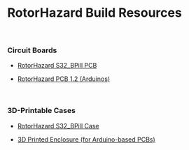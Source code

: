 # RotorHazard Build Resources

<br>

### Circuit Boards

* [RotorHazard S32_BPill PCB](S32_BPill_PCB/README.md)

* [RotorHazard PCB 1.2 (Arduinos)](PCB/README.md)

<br>

### 3D-Printable Cases

* [RotorHazard S32_BPill Case](S32_BPill_case/README.md)

* [3D Printed Enclosure (for Arduino-based PCBs)](enclosure/README.md)
